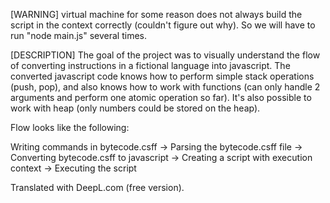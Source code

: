 [WARNING] virtual machine for some reason does not always build the script in the context correctly (couldn't figure out why). So we will have to run "node main.js" several times.

[DESCRIPTION] The goal of the project was to visually understand the flow of converting instructions in a fictional language into javascript. The converted javascript code knows how to perform simple stack operations (push, pop), and also knows how to work with functions (can only handle 2 arguments and perform one atomic operation so far). It's also possible to work with heap (only numbers could be stored on the heap).

Flow looks like the following:

Writing commands in bytecode.csff -> Parsing the bytecode.csff file -> Converting bytecode.csff to javascript -> Creating a script with execution context -> Executing the script

Translated with DeepL.com (free version).
